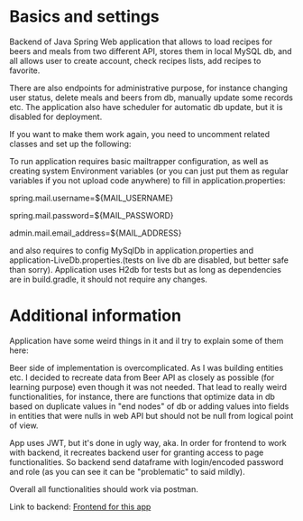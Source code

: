 # Basics and settings

Backend of Java Spring Web application that allows to load recipes for beers and meals from two different API, stores them in local MySQL db, and all allows user to create account, check recipes lists, add recipes
to favorite.

There are also endpoints for administrative purpose, for instance changing user status, delete meals and beers from db, manually update some records etc.
The application also have scheduler for automatic db update, but it is disabled for deployment.

If you want to make them work again, you need to uncomment related classes and set up the following:

To run application requires basic mailtrapper configuration, as well as creating system Environment variables (or you can just put them as regular variables if you not upload code anywhere) to fill in application.properties:

spring.mail.username=${MAIL_USERNAME}

spring.mail.password=${MAIL_PASSWORD}

admin.mail.email_address=${MAIL_ADDRESS}

and also requires to config MySqlDb in application.properties and application-LiveDb.properties.(tests on live db are disabled, but better safe than sorry). Application uses H2db for tests but as long as dependencies are in build.gradle, it should not require any changes.



# Additional information

Application have some weird things in it and il try to explain some of them here:

Beer side of implementation is overcomplicated. As I was building entities etc. 
I decided to recreate data from Beer API as closely as possible (for learning purpose) even though it was not needed. That lead to really weird functionalities, for instance, there are functions that optimize data in db based on duplicate values in "end nodes" of db or adding values into fields in entities that were nulls in web API but should not be null from logical point of view.

App uses JWT, but it's done in ugly way, aka. In order for frontend to work with backend, it recreates backend user for granting access to page functionalities. So backend send dataframe with login/encoded password and role (as you can see it can be "problematic" to said mildly).

Overall all functionalities should work via postman.

Link to backend: [Frontend for this app](https://github.com/CoKrokToUpadek/BeersAndMealsAppFront-)